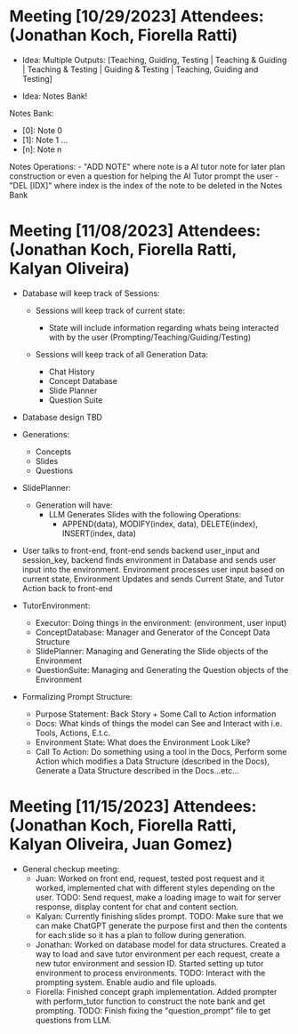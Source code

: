 # Meeting [10/29/2023] Attendees: (Jonathan Koch, Fiorella Ratti)
 - Idea: Multiple Outputs: [Teaching, Guiding, Testing | Teaching & Guiding | Teaching & Testing | Guiding & Testing | Teaching, Guiding and Testing]

- Idea: Notes Bank!

Notes Bank:
 - [0]: Note 0
 - [1]: Note 1
 ...
 - [n]: Note n

Notes Operations:
    - "ADD NOTE" where note is a AI tutor note for later plan construction or even a question for helping the AI Tutor prompt the user
    - "DEL [IDX]" where index is the index of the note to be deleted in the Notes Bank


# Meeting [11/08/2023] Attendees: (Jonathan Koch, Fiorella Ratti, Kalyan Oliveira)
 - Database will keep track of Sessions:
    - Sessions will keep track of current state:
        - State will include information regarding whats being interacted with by the user (Prompting/Teaching/Guiding/Testing)
    
    - Sessions will keep track of all Generation Data:
        - Chat History
        - Concept Database
        - Slide Planner
        - Question Suite
 
 - Database design TBD

 - Generations:
    - Concepts
    - Slides
    - Questions

 - SlidePlanner:
    - Generation will have:
        - LLM Generates Slides with the following Operations:
            - APPEND(data), MODIFY(index, data), DELETE(index), INSERT(index, data)

 - User talks to front-end, front-end sends backend user_input and session_key, backend finds environment in Database and sends user input into the environment. Environment processes user input based on current state, Environment Updates and sends Current State, and Tutor Action back to front-end

 - TutorEnvironment:
    - Executor: Doing things in the environment: (environment, user input)
    - ConceptDatabase: Manager and Generator of the Concept Data Structure
    - SlidePlanner: Managing and Generating the Slide objects of the Environment
    - QuestionSuite: Managing and Generating the Question objects of the Environment 

 - Formalizing Prompt Structure:
    - Purpose Statement: Back Story + Some Call to Action information
    - Docs: What kinds of things the model can See and Interact with i.e. Tools, Actions, E.t.c.
    - Environment State: What does the Environment Look Like?
    - Call To Action: Do something using a tool in the Docs, Perform some Action which modifies a Data Structure (described in the Docs), Generate a Data Structure described in the Docs...etc...


# Meeting [11/15/2023] Attendees: (Jonathan Koch, Fiorella Ratti, Kalyan Oliveira, Juan Gomez)
 - General checkup meeting:
    - Juan: Worked on front end, request, tested post request and it worked, implemented chat with different styles depending on the user. TODO: Send request, make a loading image to wait for server response, display content for chat and content section.
    - Kalyan: Currently finishing slides prompt. TODO: Make sure that we can make ChatGPT generate the purpose first and then the contents for each slide so it has a plan to follow during generation.
    - Jonathan: Worked on database model for data structures. Created a way to load and save tutor environment per each request, create a new tutor environment and session ID. Started setting up tutor environment to process environments. TODO: Interact with the prompting system. Enable audio and file uploads.
    - Fiorella: Finished concept graph implementation. Added prompter with perform_tutor function to construct the note bank and get prompting. TODO: Finish fixing the "question_prompt" file to get questions from LLM.
